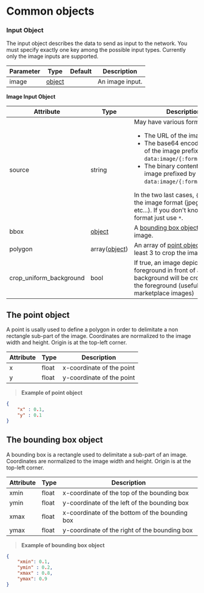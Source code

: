 # Common objects



<a name="input_object"></a>
### Input Object

The input object describes the data to send as input to the network. You must specify exactly one key among the possible input types. Currently only the image inputs are supported.

Parameter      | Type          | Default | Description
-------------- | ------------- | ------- | -----------
image          | [object](#image_input_object) |         | An image input.

<a name="image_input_object"></a>
**Image Input Object**

Attribute   | Type    | Description
----------- | ------- | -----------
source      | string  | May have various forms: <ul><li>The URL of the image</li><li>The base64 encoded content of the image prefixed by `data:image/{:format};base64,`.</li><li>The binary content of the image prefixed by `data:image/{:format};binary,`</li></ul> In the two last cases, `{:format}` is the image format (jpeg, png, etc...). If you don't know about the format just use `*`.
bbox        | [object](#bbox_object)  | A [bounding box object](#bbox_object) to crop the image.
polygon     | array([object](#point_object)) | An array of [point objects](#point_object) of size at least 3 to crop the image.
crop_uniform_background  | bool | If true, an image depicting a foreground in front of a uniform background will be cropped arond the foreground (useful for marketplace images)








<a name="point_object"></a>
## The point object

A point is usally used to define a polygon in order to delimitate a non rectangle sub-part of the image. Coordinates are normalized to the image width and height. Origin is at the top-left corner.

Attribute | Type    | Description
--------- | ------- | -----------
x         | float   | x-coordinate of the point
y         | float   | y-coordinate of the point

> **Example of point object**

```json
{
    "x" : 0.1,
    "y" : 0.1
}
```







<a name="bbox_object"></a>
## The bounding box object

A bounding box is a rectangle used to delimitate a sub-part of an image. Coordinates are normalized to the image width and height. Origin is at the top-left corner.

Attribute | Type    | Description
--------- | ------- | -----------
xmin      | float   | x-coordinate of the top of the bounding box
ymin      | float   | y-coordinate of the left of the bounding box
xmax      | float   | x-coordinate of the bottom of the bounding box
ymax      | float   | y-coordinate of the right of the bounding box

> **Example of bounding box object**

```json
{
    "xmin": 0.1,
    "ymin" : 0.2,
    "xmax" : 0.8,
    "ymax": 0.9
}
```
